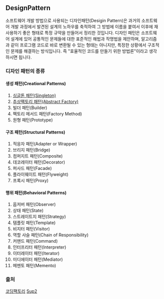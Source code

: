 ## DesignPattern
소프트웨어 개발 방법으로 사용되는 디자인패턴(Desigin Pattern)은 과거의 소프트웨어 개발 과정에서 발견된 설계의 노하우를 축적하여 그 방법에 이름을 붙여서 이후에 재사용하기 좋은 형태로 특정 규약을 만들어서 정리한 것입니다. 디자인 패턴은 소프트웨어 설계에 있어 공통적인 문제들에 대한 표준적인 해법과 작명법을 제안하며, 알고리즘과 같이 프로그램 코드로 바로 변환될 수 있는 형태는 아니지만, 특정한 상황에서 구조적인 문제를 해결하는 방식입니다. 즉 "효율적인 코드를 만들기 위한 방법론"이라고 생각하시면 됩니다.


### 디자인 패턴의 종류

#### 생성 패턴(Creational Patterns)
1. [싱글톤 패턴(Singleton)](https://github.com/jang010505/DesignPattern/tree/master/src/creational/singleton)
2. [추상팩토리 패턴(Abstract Factory)](https://github.com/jang010505/DesignPattern/tree/master/src/creational/abstracts)
3. 빌더 패턴(Builder)
4. 팩토리 메서드 패턴(Factory Method)
5. 원형 패턴(Prototype)

#### 구조 패턴(Structural Patterns)
1. 적응자 패턴(Adapter or Wrapper)
2. 브리지 패턴(Bridge)
3. 컴퍼지트 패턴(Composite)
4. 데코레이터 패턴(Decorator)
5. 퍼사드 패턴(Facade)
6. 플라이웨이트 패턴(Flyweight)
7. 프록시 패턴(Proxy)

#### 행위 패턴(Behavioral Patterns)
1. 옵저버 패턴(Observer)
2. 상태 패턴(State)
3. 스트레이트지 패턴(Strategy)
4. 템플릿 패턴(Template)
5. 비지터 패턴(Visitor)
6. 역할 사슬 패턴(Chain of Responsibility)
7. 커맨드 패턴(Command)
8. 인터프리터 패턴(Interpreter)
9. 이터레이터 패턴(Iterator)
10. 미디에이터 패턴(Mediator)
11. 메멘토 패턴(Memento)


### 출처
[코딩팩토리](https://coding-factory.tistory.com/)
[Sup2](https://sup2is.github.io/)